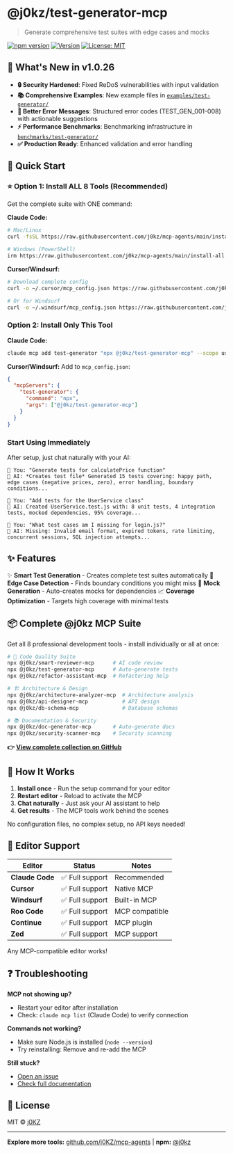 # @j0kz/test-generator-mcp

> Generate comprehensive test suites with edge cases and mocks

[![npm version](https://img.shields.io/npm/v/@j0kz/test-generator-mcp)](https://www.npmjs.com/package/@j0kz/test-generator-mcp)
[![Version](https://img.shields.io/badge/version-1.0.26-blue.svg)](https://github.com/j0KZ/mcp-agents/blob/main/CHANGELOG.md)
[![License: MIT](https://img.shields.io/badge/License-MIT-yellow.svg)](LICENSE)

## 🎉 What's New in v1.0.26

- **🔒 Security Hardened**: Fixed ReDoS vulnerabilities with input validation
- **📚 Comprehensive Examples**: New example files in [`examples/test-generator/`](../../examples/test-generator/)
- **🎯 Better Error Messages**: Structured error codes (TEST_GEN_001-008) with actionable suggestions
- **⚡ Performance Benchmarks**: Benchmarking infrastructure in [`benchmarks/test-generator/`](../../benchmarks/test-generator/)
- **✅ Production Ready**: Enhanced validation and error handling

## 🚀 Quick Start

### ⭐ Option 1: Install ALL 8 Tools (Recommended)

Get the complete suite with ONE command:

**Claude Code:**

```bash
# Mac/Linux
curl -fsSL https://raw.githubusercontent.com/j0kz/mcp-agents/main/install-all.sh | bash

# Windows (PowerShell)
irm https://raw.githubusercontent.com/j0kz/mcp-agents/main/install-all.ps1 | iex
```

**Cursor/Windsurf:**

```bash
# Download complete config
curl -o ~/.cursor/mcp_config.json https://raw.githubusercontent.com/j0kz/mcp-agents/main/mcp_config_all.json

# Or for Windsurf
curl -o ~/.windsurf/mcp_config.json https://raw.githubusercontent.com/j0kz/mcp-agents/main/mcp_config_all.json
```

### Option 2: Install Only This Tool

**Claude Code:**

```bash
claude mcp add test-generator "npx @j0kz/test-generator-mcp" --scope user
```

**Cursor/Windsurf:** Add to `mcp_config.json`:

```json
{
  "mcpServers": {
    "test-generator": {
      "command": "npx",
      "args": ["@j0kz/test-generator-mcp"]
    }
  }
}
```

### Start Using Immediately

After setup, just chat naturally with your AI:

```
💬 You: "Generate tests for calculatePrice function"
🤖 AI: *Creates test file* Generated 15 tests covering: happy path, edge cases (negative prices, zero), error handling, boundary conditions...

💬 You: "Add tests for the UserService class"
🤖 AI: Created UserService.test.js with: 8 unit tests, 4 integration tests, mocked dependencies, 95% coverage...

💬 You: "What test cases am I missing for login.js?"
🤖 AI: Missing: Invalid email format, expired tokens, rate limiting, concurrent sessions, SQL injection attempts...
```

## ✨ Features

✨ **Smart Test Generation** - Creates complete test suites automatically
🎯 **Edge Case Detection** - Finds boundary conditions you might miss
🔧 **Mock Generation** - Auto-creates mocks for dependencies
📈 **Coverage Optimization** - Targets high coverage with minimal tests

## 📦 Complete @j0kz MCP Suite

Get all 8 professional development tools - install individually or all at once:

```bash
# 🎯 Code Quality Suite
npx @j0kz/smart-reviewer-mcp      # AI code review
npx @j0kz/test-generator-mcp      # Auto-generate tests
npx @j0kz/refactor-assistant-mcp  # Refactoring help

# 🏗️ Architecture & Design
npx @j0kz/architecture-analyzer-mcp  # Architecture analysis
npx @j0kz/api-designer-mcp           # API design
npx @j0kz/db-schema-mcp              # Database schemas

# 📚 Documentation & Security
npx @j0kz/doc-generator-mcp       # Auto-generate docs
npx @j0kz/security-scanner-mcp    # Security scanning
```

**👉 [View complete collection on GitHub](https://github.com/j0KZ/mcp-agents)**

## 🎯 How It Works

1. **Install once** - Run the setup command for your editor
2. **Restart editor** - Reload to activate the MCP
3. **Chat naturally** - Just ask your AI assistant to help
4. **Get results** - The MCP tools work behind the scenes

No configuration files, no complex setup, no API keys needed!

## 🔧 Editor Support

| Editor          | Status          | Notes          |
| --------------- | --------------- | -------------- |
| **Claude Code** | ✅ Full support | Recommended    |
| **Cursor**      | ✅ Full support | Native MCP     |
| **Windsurf**    | ✅ Full support | Built-in MCP   |
| **Roo Code**    | ✅ Full support | MCP compatible |
| **Continue**    | ✅ Full support | MCP plugin     |
| **Zed**         | ✅ Full support | MCP support    |

Any MCP-compatible editor works!

## ❓ Troubleshooting

**MCP not showing up?**

- Restart your editor after installation
- Check: `claude mcp list` (Claude Code) to verify connection

**Commands not working?**

- Make sure Node.js is installed (`node --version`)
- Try reinstalling: Remove and re-add the MCP

**Still stuck?**

- [Open an issue](https://github.com/j0KZ/mcp-agents/issues)
- [Check full documentation](https://github.com/j0KZ/mcp-agents)

## 📄 License

MIT © [j0KZ](https://github.com/j0KZ)

---

**Explore more tools:** [github.com/j0KZ/mcp-agents](https://github.com/j0KZ/mcp-agents) | **npm:** [@j0kz](https://www.npmjs.com/~j0kz)
